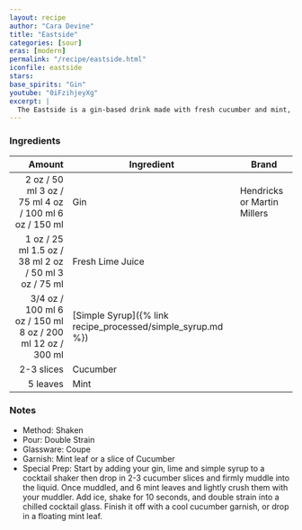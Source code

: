 ```yaml
---
layout: recipe
author: "Cara Devine"
title: "Eastside"
categories: [sour]
eras: [modern]
permalink: "/recipe/eastside.html"
iconfile: eastside
stars:
base_spirits: "Gin"
youtube: "0iFzihjeyXg"
excerpt: |
  The Eastside is a gin-based drink made with fresh cucumber and mint, lime juice, and simple syrup, created by George Delgado in 2004 in New York City.
---
```


### Ingredients

|     Amount | Ingredient                                        | Brand                       |
| ---------: | ------------------------------------------------- | --------------------------- |
|       <span class="onex active">2 oz / 50 ml</span> <span class="onehalfx">3 oz / 75 ml</span> <span class="twox">4 oz / 100 ml</span> <span class="threex">6 oz / 150 ml</span> | Gin                                               | Hendricks or Martin Millers |
|       <span class="onex active">1 oz / 25 ml</span> <span class="onehalfx">1.5 oz / 38 ml</span> <span class="twox">2 oz / 50 ml</span> <span class="threex">3 oz / 75 ml</span> | Fresh Lime Juice                                  |                             |
|     3/<span class="onex active">4 oz / 100 ml</span> <span class="onehalfx">6 oz / 150 ml</span> <span class="twox">8 oz / 200 ml</span> <span class="threex">12 oz / 300 ml</span> | [Simple Syrup]({% link recipe_processed/simple_syrup.md %}) |                             |
| 2-3 slices | Cucumber                                          |                             |
|   5 leaves | Mint                                              |                             |

### Notes

- Method: Shaken
- Pour: Double Strain
- Glassware: Coupe
- Garnish: Mint leaf or a slice of Cucumber
- Special Prep: Start by adding your gin, lime and simple syrup to a cocktail shaker then drop in 2-3 cucumber slices and firmly muddle into the liquid. Once muddled, and 6 mint leaves and lightly crush them with your muddler. Add ice, shake for 10 seconds, and double strain into a chilled cocktail glass. Finish it off with a cool cucumber garnish, or drop in a floating mint leaf.
